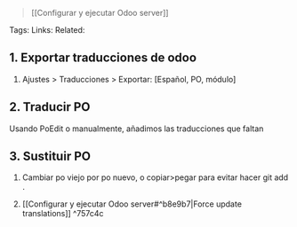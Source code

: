 > [[Configurar y ejecutar Odoo server]]

Tags:
Links:
Related:

## 1. Exportar traducciones de odoo

1. Ajustes > Traducciones > Exportar: [Español, PO, módulo]
## 2. Traducir PO

Usando PoEdit o manualmente, añadimos las traducciones que faltan

## 3. Sustituir PO


1. Cambiar po viejo por po nuevo, o copiar>pegar para evitar hacer git add .

2. [[Configurar y ejecutar Odoo server#^b8e9b7|Force update translations]] ^757c4c